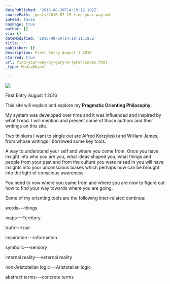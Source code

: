 ```yaml
---
datePublished: '2016-08-20T14:19:12.102Z'
sourcePath: _posts/2016-07-15-find-your-way.md
inFeed: false
hasPage: true
author: []
via: {}
dateModified: '2016-08-20T14:19:11.195Z'
title: ''
publisher: {}
description: First Entry August 1 2016
starred: true
url: find-your-way-by-gary-m-jaron/index.html
_type: MediaObject

---
```

![](https://the-grid-user-content.s3-us-west-2.amazonaws.com/1e0bd432-970d-4463-b87f-973f0b252b60.jpg)

First Entry August 1 2016

This site will explain and explore my **Pragmatic Orienting Philosophy**.

My system was developed over time and it was influenced and inspired by what I read. I will mention and present some of those authors and their writings on this site.

Two thinkers I want to single out are Alfred Korzybski and William James, from whose writings I borrowed some key tools.

A way to understand your self and where you come from. Once you have insight into who you are you, what ideas shaped you, what things and people from your past and from the culture you were raised in you will have insights into your unconscious biases which perhaps now can be brought into the light of conscious awareness.

You need to now where you came from and where you are now to figure out how to find your way towards where you are going.

Some of my orienting tools are the following inter-related continua:

words---things

maps---Territory

truth---true

inspiration---information

symbolic---sensory

internal reality---external reality

non-Aristotelian logic---Aristotelian logic

abstract terms---concrete terms